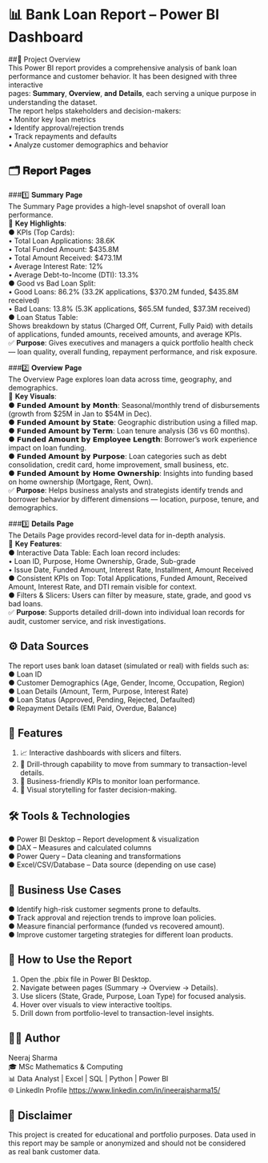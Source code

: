 # 📊 Bank Loan Report – Power BI Dashboard <br>
##📌 Project Overview<br>
This Power BI report provides a comprehensive analysis of bank loan performance and customer behavior. It has been designed with three interactive<br>
pages: 𝐒𝐮𝐦𝐦𝐚𝐫𝐲, 𝐎𝐯𝐞𝐫𝐯𝐢𝐞𝐰, 𝐚𝐧𝐝 𝐃𝐞𝐭𝐚𝐢𝐥𝐬, each serving a unique purpose in understanding the dataset.<br>
The report helps stakeholders and decision-makers:<br>
• Monitor key loan metrics<br>
• Identify approval/rejection trends<br>
• Track repayments and defaults<br>
• Analyze customer demographics and behavior<br>

## 🗂 𝐑𝐞𝐩𝐨𝐫𝐭 𝐏𝐚𝐠𝐞𝐬<br>
###1️⃣ 𝐒𝐮𝐦𝐦𝐚𝐫𝐲 𝐏𝐚𝐠𝐞<br>
The Summary Page provides a high-level snapshot of overall loan performance.<br>
🔹 𝐊𝐞𝐲 𝐇𝐢𝐠𝐡𝐥𝐢𝐠𝐡𝐭𝐬:<br>
 ● KPIs (Top Cards):<br>
    • Total Loan Applications: 38.6K<br>
    • Total Funded Amount: $435.8M<br>
    • Total Amount Received: $473.1M<br>
    • Average Interest Rate: 12%<br>
    • Average Debt-to-Income (DTI): 13.3%<br>
 ● Good vs Bad Loan Split:<br>
    • Good Loans: 86.2% (33.2K applications, $370.2M funded, $435.8M received)<br>
    • Bad Loans: 13.8% (5.3K applications, $65.5M funded, $37.3M received)<br>
 ● Loan Status Table:<br>
   Shows breakdown by status (Charged Off, Current, Fully Paid) with details of applications, funded amounts, received amounts, and average KPIs.<br>
 ✅ 𝐏𝐮𝐫𝐩𝐨𝐬𝐞: Gives executives and managers a quick portfolio health check — loan quality, overall funding, repayment performance, and risk exposure.<br>

###2️⃣ 𝐎𝐯𝐞𝐫𝐯𝐢𝐞𝐰 𝐏𝐚𝐠𝐞<br>
The Overview Page explores loan data across time, geography, and demographics.<br>
🔹 𝐊𝐞𝐲 𝐕𝐢𝐬𝐮𝐚𝐥𝐬:<br>
 ● 𝗙𝘂𝗻𝗱𝗲𝗱 𝗔𝗺𝗼𝘂𝗻𝘁 𝗯𝘆 𝗠𝗼𝗻𝘁𝗵: Seasonal/monthly trend of disbursements (growth from $25M in Jan to $54M in Dec).<br>
 ● 𝗙𝘂𝗻𝗱𝗲𝗱 𝗔𝗺𝗼𝘂𝗻𝘁 𝗯𝘆 𝗦𝘁𝗮𝘁𝗲: Geographic distribution using a filled map.<br>
 ● 𝗙𝘂𝗻𝗱𝗲𝗱 𝗔𝗺𝗼𝘂𝗻𝘁 𝗯𝘆 𝗧𝗲𝗿𝗺: Loan tenure analysis (36 vs 60 months).<br>
 ● 𝗙𝘂𝗻𝗱𝗲𝗱 𝗔𝗺𝗼𝘂𝗻𝘁 𝗯𝘆 𝗘𝗺𝗽𝗹𝗼𝘆𝗲𝗲 𝗟𝗲𝗻𝗴𝘁𝗵: Borrower’s work experience impact on loan funding.<br>
 ● 𝗙𝘂𝗻𝗱𝗲𝗱 𝗔𝗺𝗼𝘂𝗻𝘁 𝗯𝘆 𝗣𝘂𝗿𝗽𝗼𝘀𝗲: Loan categories such as debt consolidation, credit card, home improvement, small business, etc.<br>
 ● 𝗙𝘂𝗻𝗱𝗲𝗱 𝗔𝗺𝗼𝘂𝗻𝘁 𝗯𝘆 𝗛𝗼𝗺𝗲 𝗢𝘄𝗻𝗲𝗿𝘀𝗵𝗶𝗽: Insights into funding based on home ownership (Mortgage, Rent, Own).<br>
 ✅ 𝐏𝐮𝐫𝐩𝐨𝐬𝐞: Helps business analysts and strategists identify trends and borrower behavior by different dimensions — location, purpose, tenure, and <br> demographics.<br>

###3️⃣ 𝐃𝐞𝐭𝐚𝐢𝐥𝐬 𝐏𝐚𝐠𝐞<br>
The Details Page provides record-level data for in-depth analysis.<br>
🔹 𝐊𝐞𝐲 𝐅𝐞𝐚𝐭𝐮𝐫𝐞𝐬:<br>
 ● Interactive Data Table: Each loan record includes:<br>
    • Loan ID, Purpose, Home Ownership, Grade, Sub-grade<br>
    • Issue Date, Funded Amount, Interest Rate, Installment, Amount Received<br>
 ● Consistent KPIs on Top: Total Applications, Funded Amount, Received Amount, Interest Rate, and DTI remain visible for context.<br>
 ● Filters & Slicers: Users can filter by measure, state, grade, and good vs bad loans.<br>
✅ 𝐏𝐮𝐫𝐩𝐨𝐬𝐞: Supports detailed drill-down into individual loan records for audit, customer service, and risk investigations.<br>

## ⚙️ Data Sources<br>
The report uses bank loan dataset (simulated or real) with fields such as:<br>
● Loan ID<br>
● Customer Demographics (Age, Gender, Income, Occupation, Region)<br>
● Loan Details (Amount, Term, Purpose, Interest Rate)<br>
● Loan Status (Approved, Pending, Rejected, Defaulted)<br>
● Repayment Details (EMI Paid, Overdue, Balance)<br>

## 🚀 Features<br>
1. 📈 Interactive dashboards with slicers and filters.<br>
2. 🔎 Drill-through capability to move from summary to transaction-level details.<br>
3. 🏦 Business-friendly KPIs to monitor loan performance.<br>
4. 🎯 Visual storytelling for faster decision-making.<br>

## 🛠️ Tools & Technologies<br>
● Power BI Desktop – Report development & visualization<br>
● DAX – Measures and calculated columns<br>
● Power Query – Data cleaning and transformations<br>
● Excel/CSV/Database – Data source (depending on use case)<br>

## 📢 Business Use Cases<br>
● Identify high-risk customer segments prone to defaults.<br>
● Track approval and rejection trends to improve loan policies.<br>
● Measure financial performance (funded vs recovered amount).<br>
● Improve customer targeting strategies for different loan products.<br>

## 📝 How to Use the Report<br>
1. Open the .pbix file in Power BI Desktop.<br>
2. Navigate between pages (Summary → Overview → Details).<br>
3. Use slicers (State, Grade, Purpose, Loan Type) for focused analysis.<br>
4. Hover over visuals to view interactive tooltips.<br>
5. Drill down from portfolio-level to transaction-level insights.<br>

## 👨‍💻 Author<br>
Neeraj Sharma<br>
🎓 MSc Mathematics & Computing<br>
📊 Data Analyst | Excel | SQL | Python | Power BI<br>
🌐 LinkedIn Profile https://www.linkedin.com/in/ineerajsharma15/ <br>

## 📌 Disclaimer<br>
This project is created for educational and portfolio purposes. Data used in this report may be sample or anonymized and should not be considered<br>
as real bank customer data.<br>
